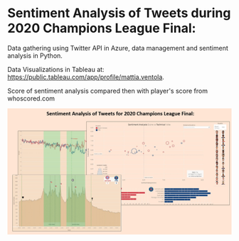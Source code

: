 # Sentiment Analysis of Tweets during 2020 Champions League Final:

Data gathering using Twitter API in Azure, data management and sentiment analysis in Python.

Data Visualizations in Tableau at: https://public.tableau.com/app/profile/mattia.ventola.

Score of sentiment analysis compared then with player's score from whoscored.com 

![This is an image](https://github.com/mattiaventola/ChampionsFinal2020/blob/main/viz.jpg)
